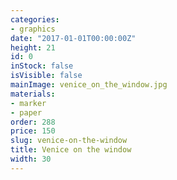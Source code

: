 ```yaml
---
categories:
- graphics
date: "2017-01-01T00:00:00Z"
height: 21
id: 0
inStock: false
isVisible: false
mainImage: venice_on_the_window.jpg
materials:
- marker
- paper
order: 288
price: 150
slug: venice-on-the-window
title: Venice on the window
width: 30
---
```


